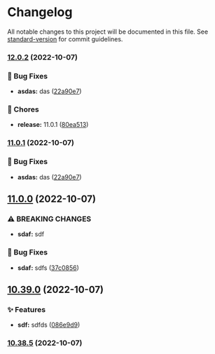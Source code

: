 # Changelog

All notable changes to this project will be documented in this file. See [standard-version](https://github.com/conventional-changelog/standard-version) for commit guidelines.

### [12.0.2](https://github.com/ivankraev/msb-hub/compare/v11.0.0...v12.0.2) (2022-10-07)


### 🐛 Bug Fixes

* **asdas:** das ([22a90e7](https://github.com/ivankraev/msb-hub/commit/22a90e73ab267df15d725d61d86321d47471747b))


### 🚚 Chores

* **release:** 11.0.1 ([80ea513](https://github.com/ivankraev/msb-hub/commit/80ea5135e468dc660a266ea66c8c6cb18094558c))

### [11.0.1](https://github.com/ivankraev/msb-hub/compare/v11.0.0...v11.0.1) (2022-10-07)


### 🐛 Bug Fixes

* **asdas:** das ([22a90e7](https://github.com/ivankraev/msb-hub/commit/22a90e73ab267df15d725d61d86321d47471747b))

## [11.0.0](https://github.com/ivankraev/msb-hub/compare/v10.39.0...v11.0.0) (2022-10-07)


### ⚠ BREAKING CHANGES

* **sdaf:** sdf

### 🐛 Bug Fixes

* **sdaf:** sdfs ([37c0856](https://github.com/ivankraev/msb-hub/commit/37c0856dc6554fd930e8e39174d86d6f9ad36aa1))

## [10.39.0](https://github.com/ivankraev/msb-hub/compare/v10.38.5...v10.39.0) (2022-10-07)


### ✨ Features

* **sdf:** sdfds ([086e9d9](https://github.com/ivankraev/msb-hub/commit/086e9d9d422a91066db18d7ed27d6513c7b4a09e))

### [10.38.5](https://github.com/ivankraev/msb-hub/compare/v10.38.4...v10.38.5) (2022-10-07)
